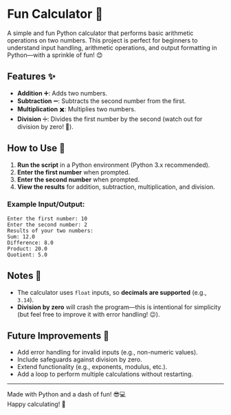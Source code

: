 # Fun Calculator 🎉

A simple and fun Python calculator that performs basic arithmetic operations on two numbers. This project is perfect for beginners to understand input handling, arithmetic operations, and output formatting in Python—with a sprinkle of fun! 😊

## Features ✨

- **Addition** ➕: Adds two numbers.
- **Subtraction** ➖: Subtracts the second number from the first.
- **Multiplication** ✖️: Multiplies two numbers.
- **Division** ➗: Divides the first number by the second (watch out for division by zero! 🚨).

## How to Use 🚀

1. **Run the script** in a Python environment (Python 3.x recommended).
2. **Enter the first number** when prompted.
3. **Enter the second number** when prompted.
4. **View the results** for addition, subtraction, multiplication, and division.

### Example Input/Output:
```
Enter the first number: 10
Enter the second number: 2
Results of your two numbers:
Sum: 12.0
Difference: 8.0
Product: 20.0
Quotient: 5.0
```

## Notes 📝

- The calculator uses `float` inputs, so **decimals are supported** (e.g., `3.14`).
- **Division by zero** will crash the program—this is intentional for simplicity (but feel free to improve it with error handling! 😉).

## Future Improvements 🔧

- Add error handling for invalid inputs (e.g., non-numeric values).
- Include safeguards against division by zero.
- Extend functionality (e.g., exponents, modulus, etc.).
- Add a loop to perform multiple calculations without restarting.

---

Made with Python and a dash of fun! 😎💻  
Happy calculating! 🎉
